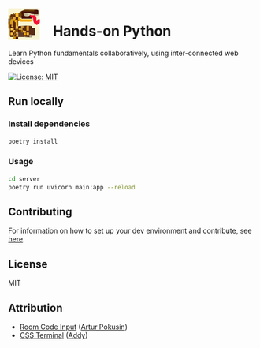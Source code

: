 # <img src="https://raw.githubusercontent.com/Cutwell/hands-on-python/main/logo-64x64.svg" style="width:64px;padding-right:20px;margin-bottom:-8px;"> Hands-on Python
 Learn Python fundamentals collaboratively, using inter-connected web devices

<!-- Find new badges at https://shields.io/badges -->
[![License: MIT](https://img.shields.io/badge/License-MIT-yellow.svg)](https://opensource.org/licenses/MIT)

## Run locally

### Install dependencies

```sh
poetry install
```

### Usage

```sh
cd server
poetry run uvicorn main:app --reload
```

## Contributing

<!-- Remember to update the links in the `.github/CONTRIBUTING.md` file from `Cutwell/hands-on-python` to your own username and repository. -->

For information on how to set up your dev environment and contribute, see [here](.github/CONTRIBUTING.md).

## License

MIT

## Attribution
- [Room Code Input](https://codepen.io/apokusin/pen/njaZmW) ([Artur Pokusin](https://codepen.io/apokusin))
- [CSS Terminal](https://codepen.io/addyosmani/pen/avxmvN) ([Addy](https://codepen.io/addyo))
